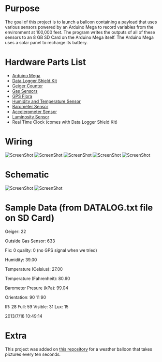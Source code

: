 # Purpose
  The goal of this project is to launch a balloon containing a payload that uses various sensors powered by an Arduino Mega to record variables from the environment at 100,000 feet. The program writes the outputs of all of these sensors to an 8 GB SD Card on the Arduino Mega itself. The Arduino Mega uses a solar panel to recharge its battery. 

# Hardware Parts List
- [Arduino Mega](http://www.adafruit.com/products/191)
- [Data Logger Shield Kit](http://www.adafruit.com/products/1141)
- [Geiger Counter](https://www.sparkfun.com/products/11345)
- [Gas Sensors](https://www.sparkfun.com/products/10916)
- [GPS Flora](http://www.adafruit.com/products/1059)
- [Humidity and Temperature Sensor](http://www.adafruit.com/products/386)
- [Barometer Sensor](https://www.sparkfun.com/products/9721)
- [Accelerometer Sensor](http://www.adafruit.com/products/1120)
- [Luminosity Sensor](http://www.adafruit.com/products/439)
- Real Time Clock (comes with Data Logger Shield Kit)

# Wiring

![ScreenShot](https://raw.github.com/sameetandpotatoes/ArduinoWeatherBalloon/master/Pictures/IMG_0010.JPG)
![ScreenShot](https://raw.github.com/sameetandpotatoes/ArduinoWeatherBalloon/master/Pictures/IMG_0024.JPG)
![ScreenShot](https://raw.github.com/sameetandpotatoes/ArduinoWeatherBalloon/master/Pictures/IMG_0026.JPG)
![ScreenShot](https://raw.github.com/sameetandpotatoes/ArduinoWeatherBalloon/master/Pictures/IMG_0029.JPG)
![ScreenShot](https://raw.github.com/sameetandpotatoes/ArduinoWeatherBalloon/master/Pictures/IMG_0039.JPG)

# Schematic
![ScreenShot](https://raw.github.com/sameetandpotatoes/ArduinoWeatherBalloon/master/Breadboard.png)
![ScreenShot](https://raw.github.com/sameetandpotatoes/ArduinoWeatherBalloon/master/Schematic.png)

# Sample Data (from DATALOG.txt file on SD Card)

Geiger: 22

Outside Gas Sensor: 633

Fix: 0 quality: 0 (no GPS signal when we tried)

Humidity: 39.00

Temperature (Celsius): 27.00

Temperature (Fahrenheit): 80.60

Barometer Presure (kPa): 99.04

Orientation: 90 11 90

IR: 28    Full: 59    Visible: 31    Lux: 15

2013/7/18 10:49:14



# Extra

This project was added on [this repository](https://github.com/erichaddleton/porkycam) for a weather balloon that takes pictures every ten seconds.
